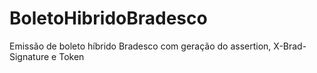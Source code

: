 # BoletoHibridoBradesco
Emissão de boleto híbrido Bradesco com geração do assertion, X-Brad-Signature e Token
